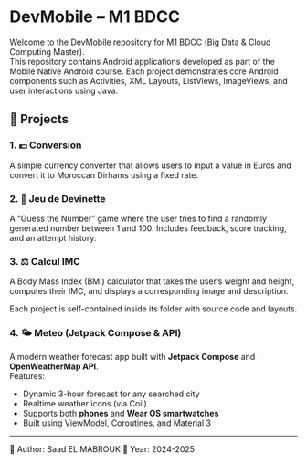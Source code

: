 # DevMobile – M1 BDCC

Welcome to the DevMobile repository for M1 BDCC (Big Data & Cloud Computing Master).  
This repository contains Android applications developed as part of the Mobile Native Android course. Each project demonstrates core Android components such as Activities, XML Layouts, ListViews, ImageViews, and user interactions using Java.

## 📱 Projects

### 1. 💶 Conversion
A simple currency converter that allows users to input a value in Euros and convert it to Moroccan Dirhams using a fixed rate.

### 2. 🎲 Jeu de Devinette
A “Guess the Number” game where the user tries to find a randomly generated number between 1 and 100. Includes feedback, score tracking, and an attempt history.

### 3. ⚖️ Calcul IMC
A Body Mass Index (BMI) calculator that takes the user’s weight and height, computes their IMC, and displays a corresponding image and description.

Each project is self-contained inside its folder with source code and layouts.

### 4. 🌤 Meteo (Jetpack Compose & API)
A modern weather forecast app built with **Jetpack Compose** and **OpenWeatherMap API**.  
Features:
- Dynamic 3-hour forecast for any searched city  
- Realtime weather icons (via Coil)  
- Supports both **phones** and **Wear OS smartwatches**  
- Built using ViewModel, Coroutines, and Material 3

---
🧠 Author: Saad EL MABROUK
📅 Year: 2024-2025